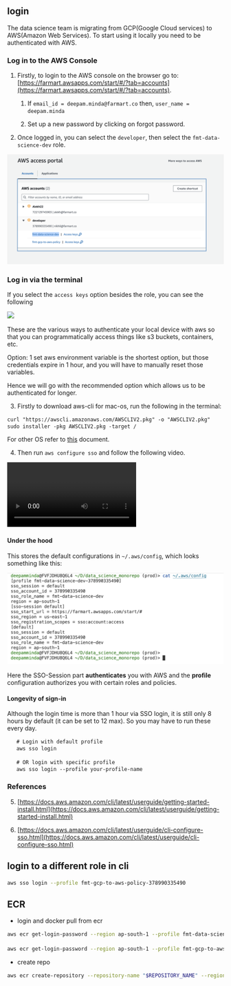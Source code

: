 ## login
The data science team is migrating from GCP(Google Cloud services) to AWS(Amazon Web Services). To start using it locally you need to be authenticated with AWS.

### Log in to the AWS Console

1. Firstly, to login to the AWS console on the browser go to: [https://farmart.awsapps.com/start/#/?tab=accounts](https://farmart.awsapps.com/start/#/?tab=accounts).
    
    1. If `email_id = deepam.minda@farmart.co` then, `user_name = deepam.minda`
        
    2. Set up a new password by clicking on forgot password.
        

2. Once logged in, you can select the `developer`, then select the `fmt-data-science-dev` role.

![](media/aws-access-portal.png)


### Log in via the terminal

If you select the `access keys` option besides the role, you can see the following

![](media/aws-access-keys-ss.png|400x300)

These are the various ways to authenticate your local device with aws so that you can programmatically access things like s3 buckets, containers, etc.

Option: 1 set aws environment variable is the shortest option, but those credentials expire in 1 hour, and you will have to manually reset those variables.

Hence we will go with the recommended option which allows us to be authenticated for longer.

3. Firstly to download aws-cli for mac-os, run the following in the terminal:
    

```
curl "https://awscli.amazonaws.com/AWSCLIV2.pkg" -o "AWSCLIV2.pkg"
sudo installer -pkg AWSCLIV2.pkg -target /
```

For other OS refer to [this](https://docs.aws.amazon.com/cli/latest/userguide/getting-started-install.html) document.

4. Then run `aws configure sso` and follow the following video.
    

![](media/aws-configure-sso-sr.mov)

#### Under the hood

This stores the default configurations in `~/.aws/config`, which looks something like this:


![](media/aws-config-ss.png)

Here the SSO-Session part **authenticates** you with AWS and the **profile** configuration authorizes you with certain roles and policies.

#### Longevity of sign-in

Although the login time is more than 1 hour via SSO login, it is still only 8 hours by default (it can be set to 12 max). So you may have to run these every day.

```
   # Login with default profile
   aws sso login

   # OR login with specific profile
   aws sso login --profile your-profile-name
```

### References

5. [https://docs.aws.amazon.com/cli/latest/userguide/getting-started-install.html](https://docs.aws.amazon.com/cli/latest/userguide/getting-started-install.html)
    
6. [https://docs.aws.amazon.com/cli/latest/userguide/cli-configure-sso.html](https://docs.aws.amazon.com/cli/latest/userguide/cli-configure-sso.html)
## login to a different role in cli
```bash
aws sso login --profile fmt-gcp-to-aws-policy-378990335490
```

## ECR
- login and docker pull from ecr
```bash
aws ecr get-login-password --region ap-south-1 --profile fmt-data-science-dev-378990335490 | docker login --username AWS --password-stdin 378990335490.dkr.ecr.ap-south-1.amazonaws.com

aws ecr get-login-password --region ap-south-1 --profile fmt-gcp-to-aws-policy-378990335490 | docker login --username AWS --password-stdin 378990335490.dkr.ecr.ap-south-1.amazonaws.com

```
- create repo
```bash
aws ecr create-repository --repository-name "$REPOSITORY_NAME" --region ap-south-1 --profile fmt-gcp-to-aws-policy-378990335490
```


